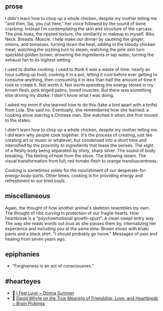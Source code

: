 ## prose
I didn't learn how to chop up a whole chicken, despite my mother telling me "and then, Saj, you cut here," her voice followed by the sound of bone cracking. Instead I'm contemplating the skin and structure of the carcass. The pink hues, the rippled texture, the similiarity in makeup to myself. Ribs. Neck. Breasts. Muscle. I help make our dinner by sautéing the ginger, onions, and tomatoes; turning down the heat, adding in the bloody chicken meat; watching the sizzling turn to steam, watching the pink skin turn speckled golden brown; drowning the ingredients in tap water; turning the exhaust fan to its highest setting.

I used to dislike cooking. I used to think it was a waste of time: nearly an hour cutting up food, cooking it in a pot, letting it cool before ever getting to consume anything, then consuming it in less than half the amount of time it took to create it. Not worth it. Not worth spending the energy stored in my brown flesh, pink tinged palms, bored muscles. But there was something else driving my dislike: I didn't know what I was doing. 

I asked my mom if she learned how to do this (take a bird apart with a knife) from Lola. She said no. Eventually, she remembered how she learned: a cooking show starring a Chinese man. She watched it when she first moved to the states.

I didn't learn how to chop up a whole chicken, despite my mother telling me. I did learn why people cook together. It's the process of creating, just like creating art or music or whatever, but condensed into a short time and intensified by the proximity to ingredients that tease the senses. The sight of a fleshy body being separated by shiny, sharp silver. The sound of body breaking. The feeling of heat from the stove. The billowing steam. The visual transformation from full, red tomato flesh to orange transluscentness.

Cooking is sometimes solely for the nourishment of our desperate-for-energy-body-parts. Other times, cooking is for providing energy and refreshment to our tired souls.

## miscellaneous
Again, the thought of how another animal's skeleton resembles my own. The thought of ribs curving in protection of our fragile hearts. How heartbreak is a "psychoemotional growth-spurt". A clean swept entry way. The way she reads words out loud as she passes them by, internalizing her experience and including you at the same time. Brown shoes with khaki pants and a black shirt. "I should probably go home." Messages of pain and healing from seven years ago. 

## epiphanies
- "Forgiveness is an act of consciousnes."

## #hearteyes
- 🎵 [I Feel Love ~ Donna Summer](https://www.youtube.com/watch?v=g0tenPCmHFk)
- 👀 [David Whyte on the True Meaning of Friendship, Love, and Heartbreak ~ Brain Pickings](https://www.brainpickings.org/2015/04/29/david-whyte-consolations-words/)
